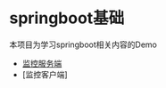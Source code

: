 # springboot基础  
本项目为学习springboot相关内容的Demo
- [监控服务端](https://github.com/leowy/springboot/tree/master/springboot-admin-server) 
- [监控客户端]

